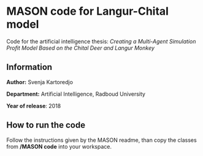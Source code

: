 # MASON code for Langur-Chital model

Code for the artificial intelligence thesis: *Creating a Multi-Agent Simulation Profit Model Based on the Chital Deer and Langur Monkey*

## Information

**Author:** Svenja Kartoredjo

**Department:** Artificial Intelligence, Radboud University 

**Year of release**: 2018

## How to run the code

Follow the instructions given by the MASON readme, than copy the classes from **/MASON code** into your workspace.

